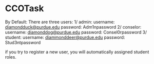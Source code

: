 # CCOTask
By Default: There are three users:
1/ admin: 
    username: diamondduck@purdue.edu
    password: Adm1npassword
2/ conselor:
    username: diamonddog@purdue.edu
    password: Consel0rpassword
3/ student:
    username: diammonddeer@purdue.edu
    password: Stud3ntpassword

if you try to register a new user, you will automatically assigned student roles.
